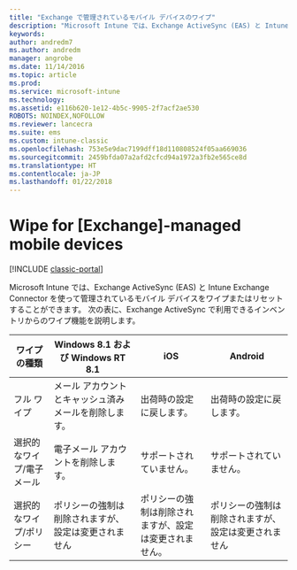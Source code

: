 ```yaml
---
title: "Exchange で管理されているモバイル デバイスのワイプ"
description: "Microsoft Intune では、Exchange ActiveSync (EAS) と Intune Exchange Connector を使って管理されているモバイル デバイスをワイプまたはリセットすることができます"
keywords: 
author: andredm7
ms.author: andredm
manager: angrobe
ms.date: 11/14/2016
ms.topic: article
ms.prod: 
ms.service: microsoft-intune
ms.technology: 
ms.assetid: e116b620-1e12-4b5c-9905-2f7acf2ae530
ROBOTS: NOINDEX,NOFOLLOW
ms.reviewer: lancecra
ms.suite: ems
ms.custom: intune-classic
ms.openlocfilehash: 753e5e9dac7199dff18d110808524f05aa669036
ms.sourcegitcommit: 2459bfda07a2afd2cfcd94a1972a3fb2e565ce8d
ms.translationtype: HT
ms.contentlocale: ja-JP
ms.lasthandoff: 01/22/2018
---
```

# <a name="wipe-for-exchange-managed-mobile-devices"></a>Wipe for [Exchange]-managed mobile devices

[!INCLUDE [classic-portal](../includes/classic-portal.md)]

Microsoft Intune では、Exchange ActiveSync (EAS) と Intune Exchange Connector を使って管理されているモバイル デバイスをワイプまたはリセットすることができます。 次の表に、Exchange ActiveSync で利用できるインベントリからのワイプ機能を説明します。


|      ワイプの種類       |              Windows 8.1 および Windows RT 8.1              |                            iOS                             |                          Android                          |
|-------------------------|----------------------------------------------------------|------------------------------------------------------------|-----------------------------------------------------------|
|        フル ワイプ        |          メール アカウントとキャッシュ済みメールを削除します。           |                      出荷時の設定に戻します。                       |                      出荷時の設定に戻します。                       |
|  選択的なワイプ/電子メール   |                  電子メール アカウントを削除します。                  |                       サポートされていません。                       |                      サポートされていません。                       |
| 選択的なワイプ/ポリシー | ポリシーの強制は削除されますが、設定は変更されません | ポリシーの強制は削除されますが、設定は変更されません。 | ポリシーの強制は削除されますが、設定は変更されません |

